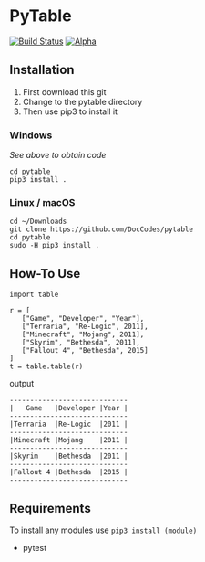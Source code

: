 # PyTable

[![Build Status](https://travis-ci.org/DocCodes/pytable.svg?branch=master)](https://travis-ci.org/DocCodes/pytable)
[![Alpha](https://img.shields.io/badge/beta-0.1.22-blue.svg)](https://github.com/DocCodes/pytable)

## Installation
1. First download this git
2. Change to the pytable directory
3. Then use pip3 to install it

### Windows
*See above to obtain code*
```
cd pytable
pip3 install .
```
### Linux / macOS
```
cd ~/Downloads
git clone https://github.com/DocCodes/pytable
cd pytable
sudo -H pip3 install .
```

## How-To Use
```
import table

r = [
   ["Game", "Developer", "Year"],
   ["Terraria", "Re-Logic", 2011],
   ["Minecraft", "Mojang", 2011],
   ["Skyrim", "Bethesda", 2011],
   ["Fallout 4", "Bethesda", 2015]
]
t = table.table(r)
```
output
```
-----------------------------
|   Game   |Developer |Year |
-----------------------------
|Terraria  |Re-Logic  |2011 |
-----------------------------
|Minecraft |Mojang    |2011 |
-----------------------------
|Skyrim    |Bethesda  |2011 |
-----------------------------
|Fallout 4 |Bethesda  |2015 |
-----------------------------
```


## Requirements
To install any modules use `pip3 install (module)`
* pytest
